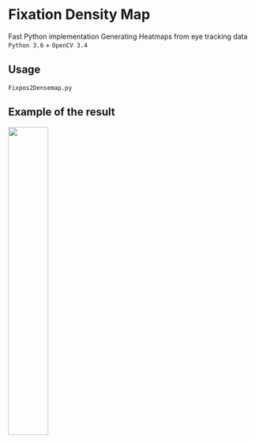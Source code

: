 # Fixation Density Map
Fast Python implementation Generating Heatmaps from eye tracking data
`Python 3.6` + `OpenCV 3.4`

## Usage
`Fixpos2Densemap.py`

## Example of the result
<img src="https://github.com/takyamamoto/Fixation-Densitymap/blob/master/output.png" width=40%>
